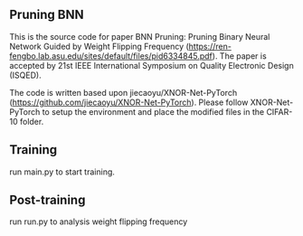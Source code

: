 ## Pruning BNN

This is the source code for paper BNN Pruning: Pruning Binary Neural Network Guided by Weight
Flipping Frequency (https://ren-fengbo.lab.asu.edu/sites/default/files/pid6334845.pdf). The paper is accepted by 21st IEEE International Symposium on Quality Electronic Design (ISQED).

The code is written based upon jiecaoyu/XNOR-Net-PyTorch (https://github.com/jiecaoyu/XNOR-Net-PyTorch). Please follow XNOR-Net-PyTorch to setup the environment and place the modified files in the CIFAR-10 folder. 

## Training
run main.py to start training. 

## Post-training 
run run.py to analysis weight flipping frequency
